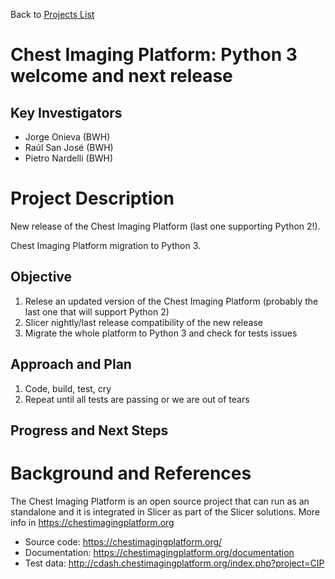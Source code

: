 Back to [Projects List](../../README.md#ProjectsList)

# Chest Imaging Platform: Python 3 welcome and next release

## Key Investigators

- Jorge Onieva (BWH)
- Raúl San José (BWH)
- Pietro Nardelli (BWH)

# Project Description

New release of the Chest Imaging Platform (last one supporting Python 2!).

Chest Imaging Platform migration to Python 3. 


## Objective

1. Relese an updated version of the Chest Imaging Platform (probably the last one that will support Python 2)
1. Slicer nightly/last release compatibility of the new release
1. Migrate the whole platform to Python 3 and check for tests issues


## Approach and Plan

1. Code, build, test, cry
2. Repeat until all tests are passing or we are out of tears

## Progress and Next Steps

<!--Describe progress and next steps in a few bullet points as you are making progress.-->


# Background and References

The Chest Imaging Platform is an open source project that can run as an standalone and it is integrated in Slicer as part of the Slicer solutions. More info in https://chestimagingplatform.org

- Source code: https://chestimagingplatform.org/
- Documentation: https://chestimagingplatform.org/documentation
- Test data: http://cdash.chestimagingplatform.org/index.php?project=CIP
